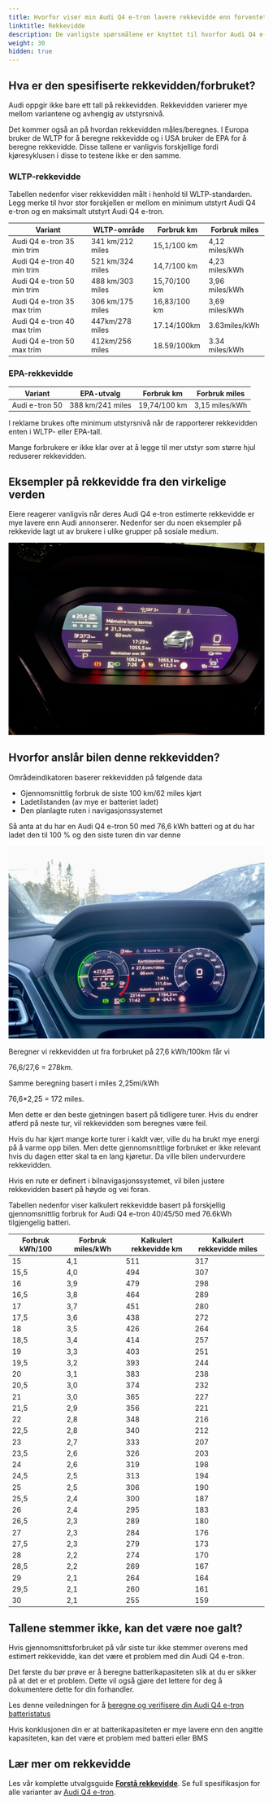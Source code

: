 ```yaml
---
title: Hvorfor viser min Audi Q4 e-tron lavere rekkevidde enn forventet?
linktitle: Rekkevidde
description: De vanligste spørsmålene er knyttet til hvorfor Audi Q4 e-tron-eiere opplever at bilen viser lavere forventet rekkevidde enn spesifisert.
weight: 30
hidden: true
---
```


## Hva er den spesifiserte rekkevidden/forbruket?

Audi oppgir ikke bare ett tall på rekkevidden. Rekkevidden varierer mye mellom variantene og avhengig av utstyrsnivå.

Det kommer også an på hvordan rekkevidden måles/beregnes. I Europa bruker de WLTP for å beregne rekkevidde og i USA bruker de EPA for å beregne rekkevidde.
Disse tallene er vanligvis forskjellige fordi kjøresyklusen i disse to testene ikke er den samme.

### WLTP-rekkevidde

Tabellen nedenfor viser rekkevidden målt i henhold til WLTP-standarden. Legg merke til hvor stor forskjellen er mellom en minimum utstyrt Audi Q4 e-tron og en maksimalt utstyrt Audi Q4 e-tron.

| Variant | WLTP-område | Forbruk km | Forbruk miles |
|-------|--------|--------|------|
| Audi Q4 e-tron 35 min trim | 341 km/212 miles | 15,1/100 km | 4,12 miles/kWh |
| Audi Q4 e-tron 40 min trim | 521 km/324 miles | 14,7/100 km | 4,23 miles/kWh |
| Audi Q4 e-tron 50 min trim | 488 km/303 miles | 15,70/100 km | 3,96 miles/kWh |
| Audi Q4 e-tron 35 max trim | 306 km/175 miles | 16,83/100 km | 3,69 miles/kWh |
| Audi Q4 e-tron 40 max trim | 447km/278 miles | 17.14/100km | 3.63miles/kWh |
| Audi Q4 e-tron 50 max trim | 412km/256 miles | 18.59/100km | 3.34 miles/kWh |

### EPA-rekkevidde

| Variant | EPA-utvalg | Forbruk km | Forbruk miles |
|-------|--------|--------|------|
| Audi e-tron 50 | 388 km/241 miles | 19,74/100 km | 3,15 miles/kWh |

I reklame brukes ofte minimum utstyrsnivå når de rapporterer rekkevidden enten i WLTP- eller EPA-tall.

Mange forbrukere er ikke klar over at å legge til mer utstyr som større hjul reduserer rekkevidden.

## Eksempler på rekkevidde fra den virkelige verden

Eiere reagerer vanligvis når deres Audi Q4 e-tron estimerte rekkevidde er mye lavere enn Audi annonserer.
Nedenfor ser du noen eksempler på rekkevide lagt ut av brukere i ulike grupper på sosiale medium.

![Lavt område](lowrangeexample.jpg)

## Hvorfor anslår bilen denne rekkevidden?

Områdeindikatoren baserer rekkevidden på følgende data

- Gjennomsnittlig forbruk de siste 100 km/62 miles kjørt
- Ladetilstanden (av mye er batteriet ladet)
- Den planlagte ruten i navigasjonssystemet

Så anta at du har en Audi Q4 e-tron 50 med 76,6 kWh batteri og at du har ladet den til 100 % og den siste turen din var denne

![Triphistory](triphistory.jpg "Triphistory")

Beregner vi rekkevidden ut fra forbruket på 27,6 kWh/100km får vi

76,6/27,6 = 278km.

Samme beregning basert i miles 2,25mi/kWh

76,6*2,25 = 172 miles.

Men dette er den beste gjetningen basert på tidligere turer. Hvis du endrer atferd på neste tur, vil rekkevidden som beregnes være feil.

Hvis du har kjørt mange korte turer i kaldt vær, ville du ha brukt mye energi på å varme opp bilen. Men dette gjennomsnittlige forbruket er ikke relevant hvis du dagen etter skal ta en lang kjøretur. Da ville bilen undervurdere rekkevidden.

Hvis en rute er definert i bilnavigasjonssystemet, vil bilen justere rekkevidden basert på høyde og vei foran.

Tabellen nedenfor viser kalkulert rekkevidde basert på forskjellig gjennomsnittlig forbruk for Audi Q4 e-tron 40/45/50 med 76.6kWh tilgjengelig batteri.

|Forbruk kWh/100|Forbruk miles/kWh|Kalkulert rekkevidde km|Kalkulert rekkevidde miles|
|---|---|--|---------|
|15|4,1|511|317
|15,5 |4,0|494|307|
|16|3,9|479|298|
|16,5|3,8|464|289|
|17|3,7|451|280|
|17,5|3,6|438|272|
|18|3,5|426|264|
|18,5|3,4|414|257|
|19|3,3|403|251|
|19,5|3,2|393|244|
|20|3,1|383|238|
|20,5|3,0|374|232|
|21|3,0|365|227|
|21,5|2,9|356|221|
|22|2,8|348|216|
|22,5|2,8|340|212|
|23|2,7|333|207|
|23,5|2,6|326|203|
|24|2,6|319|198|
|24,5|2,5|313|194|
|25|2,5|306|190|
|25,5|2,4|300|187|
|26|2,4|295|183|
|26,5|2,3|289|180|
|27 |2,3|284|176|
|27,5|2,3|279|173|
|28 |2,2|274|170|
|28,5|2,2|269|167|
|29 |2,1|264|164|
|29,5|2,1|260|161|
|30 |2,1|255|159|

## Tallene stemmer ikke, kan det være noe galt?

Hvis gjennomsnittsforbruket på vår siste tur ikke stemmer overens med estimert rekkevidde, kan det være et problem med din Audi Q4 e-tron.

Det første du bør prøve er å beregne batterikapasiteten slik at du er sikker på at det er et problem. Dette vil også gjøre det lettere for deg å dokumentere dette for din forhandler.

Les denne veiledningen for å [beregne og verifisere din Audi Q4 e-tron batteristatus](../../../../../guides/checkingbatteryhealth/)

Hvis konklusjonen din er at batterikapasiteten er mye lavere enn den angitte kapasiteten, kan det være et problem med batteri eller BMS

## Lær mer om rekkevidde

Les vår komplette utvalgsguide **[Forstå rekkevidde](../../../../../guides/understandingrange/)**.
Se full spesifikasjon for alle varianter av [Audi Q4 e-tron](../../../specifications).